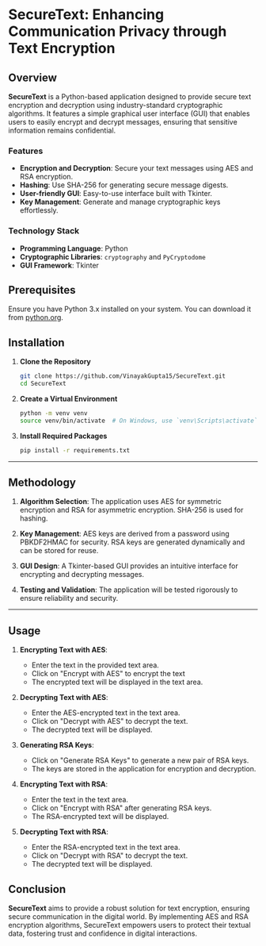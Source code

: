 # SecureText: Enhancing Communication Privacy through Text Encryption

##  Overview

**SecureText** is a Python-based application designed to provide secure text encryption and decryption using industry-standard cryptographic algorithms. It features a simple graphical user interface (GUI) that enables users to easily encrypt and decrypt messages, ensuring that sensitive information remains confidential.

### Features

- **Encryption and Decryption**: Secure your text messages using AES and RSA encryption.
- **Hashing**: Use SHA-256 for generating secure message digests.
- **User-friendly GUI**: Easy-to-use interface built with Tkinter.
- **Key Management**: Generate and manage cryptographic keys effortlessly.

### Technology Stack

- **Programming Language**: Python
- **Cryptographic Libraries**: `cryptography` and `PyCryptodome`
- **GUI Framework**: Tkinter

## Prerequisites

Ensure you have Python 3.x installed on your system. You can download it from [python.org](https://www.python.org/).

## Installation

1. **Clone the Repository**

   ```bash
   git clone https://github.com/VinayakGupta15/SecureText.git
   cd SecureText
   ```

2. **Create a Virtual Environment**

   ```bash
   python -m venv venv
   source venv/bin/activate  # On Windows, use `venv\Scripts\activate`
   ```

3. **Install Required Packages**

   ```bash
   pip install -r requirements.txt
   ```
---
## Methodology

1. **Algorithm Selection**: The application uses AES for symmetric encryption and RSA for asymmetric encryption. SHA-256 is used for hashing.
   
2. **Key Management**: AES keys are derived from a password using PBKDF2HMAC for security. RSA keys are generated dynamically and can be stored for reuse.

3. **GUI Design**: A Tkinter-based GUI provides an intuitive interface for encrypting and decrypting messages.

4. **Testing and Validation**: The application will be tested rigorously to ensure reliability and security.

---
## Usage

1. **Encrypting Text with AES**:
   - Enter the text in the provided text area.
   - Click on "Encrypt with AES" to encrypt the text
   - The encrypted text will be displayed in the text area.

2. **Decrypting Text with AES**:
   - Enter the AES-encrypted text in the text area.
   - Click on "Decrypt with AES" to decrypt the text.
   - The decrypted text will be displayed.

3. **Generating RSA Keys**:
   - Click on "Generate RSA Keys" to generate a new pair of RSA keys.
   - The keys are stored in the application for encryption and decryption.

4. **Encrypting Text with RSA**:
   - Enter the text in the text area.
   - Click on "Encrypt with RSA" after generating RSA keys.
   - The RSA-encrypted text will be displayed.

5. **Decrypting Text with RSA**:
   - Enter the RSA-encrypted text in the text area.
   - Click on "Decrypt with RSA" to decrypt the text.
   - The decrypted text will be displayed.



## Conclusion

**SecureText** aims to provide a robust solution for text encryption, ensuring secure communication in the digital world. By implementing AES and RSA encryption algorithms, SecureText empowers users to protect their textual data, fostering trust and confidence in digital interactions.
